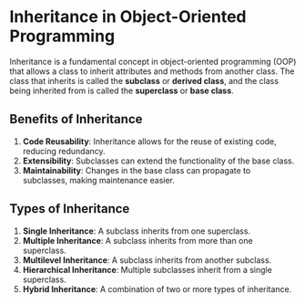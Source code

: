 # Inheritance in Object-Oriented Programming

Inheritance is a fundamental concept in object-oriented programming (OOP) that allows a class to inherit attributes and methods from another class. The class that inherits is called the **subclass** or **derived class**, and the class being inherited from is called the **superclass** or **base class**.

## Benefits of Inheritance
1. **Code Reusability**: Inheritance allows for the reuse of existing code, reducing redundancy.
2. **Extensibility**: Subclasses can extend the functionality of the base class.
3. **Maintainability**: Changes in the base class can propagate to subclasses, making maintenance easier.

## Types of Inheritance
1. **Single Inheritance**: A subclass inherits from one superclass.
2. **Multiple Inheritance**: A subclass inherits from more than one superclass.
3. **Multilevel Inheritance**: A subclass inherits from another subclass.
4. **Hierarchical Inheritance**: Multiple subclasses inherit from a single superclass.
5. **Hybrid Inheritance**: A combination of two or more types of inheritance.


